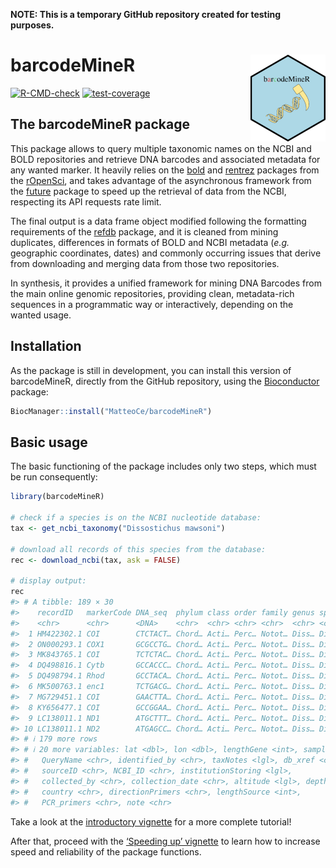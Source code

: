 
<!-- README.md is generated from README.Rmd. Please edit that file -->

**NOTE: This is a temporary GitHub repository created for testing
purposes.**

# barcodeMineR <img src="man/figures/logo.png" align="right" height="139" alt="" />

<!-- badges: start -->

[![R-CMD-check](https://github.com/MatteoCe/barcodeMineR/actions/workflows/R-CMD-check.yaml/badge.svg)](https://github.com/MatteoCe/barcodeMineR/actions/workflows/R-CMD-check.yaml)
[![test-coverage](https://github.com/MatteoCe/barcodeMineR/actions/workflows/test-coverage.yaml/badge.svg)](https://github.com/MatteoCe/barcodeMineR/actions/workflows/test-coverage.yaml)
<!-- badges: end -->

## The barcodeMineR package

This package allows to query multiple taxonomic names on the NCBI and
BOLD repositories and retrieve DNA barcodes and associated metadata for
any wanted marker. It heavily relies on the
[bold](https://github.com/ropensci/bold) and
[rentrez](https://github.com/ropensci) packages from the
[rOpenSci](https://ropensci.org/), and takes advantage of the
asynchronous framework from the
[future](https://github.com/HenrikBengtsson/future) package to speed up
the retrieval of data from the NCBI, respecting its API requests rate
limit.

The final output is a data frame object modified following the
formatting requirements of the [refdb](https://github.com/fkeck/refdb)
package, and it is cleaned from mining duplicates, differences in
formats of BOLD and NCBI metadata (*e.g.* geographic coordinates, dates)
and commonly occurring issues that derive from downloading and merging
data from those two repositories.

In synthesis, it provides a unified framework for mining DNA Barcodes
from the main online genomic repositories, providing clean,
metadata-rich sequences in a programmatic way or interactively,
depending on the wanted usage.

## Installation

As the package is still in development, you can install this version of
barcodeMineR, directly from the GitHub repository, using the
[Bioconductor](https://www.bioconductor.org/install/) package:

``` r
BiocManager::install("MatteoCe/barcodeMineR")
```

## Basic usage

The basic functioning of the package includes only two steps, which must
be run consequently:

``` r
library(barcodeMineR)

# check if a species is on the NCBI nucleotide database:
tax <- get_ncbi_taxonomy("Dissostichus mawsoni")

# download all records of this species from the database:
rec <- download_ncbi(tax, ask = FALSE)

# display output:
rec
#> # A tibble: 189 × 30
#>    recordID   markerCode DNA_seq  phylum class order family genus species source
#>    <chr>      <chr>      <DNA>    <chr>  <chr> <chr> <chr>  <chr> <chr>   <chr> 
#>  1 HM422302.1 COI        CTCTACT… Chord… Acti… Perc… Notot… Diss… Dissos… NCBI  
#>  2 ON000293.1 COX1       GCGCCTG… Chord… Acti… Perc… Notot… Diss… Dissos… NCBI  
#>  3 MK843765.1 COI        TCTCTAC… Chord… Acti… Perc… Notot… Diss… Dissos… NCBI  
#>  4 DQ498816.1 Cytb       GCCACCC… Chord… Acti… Perc… Notot… Diss… Dissos… NCBI  
#>  5 DQ498794.1 Rhod       GCCTACA… Chord… Acti… Perc… Notot… Diss… Dissos… NCBI  
#>  6 MK500763.1 enc1       TCTGACG… Chord… Acti… Perc… Notot… Diss… Dissos… NCBI  
#>  7 MG729451.1 COI        GAACTTA… Chord… Acti… Perc… Notot… Diss… Dissos… NCBI  
#>  8 KY656477.1 COI        GCCGGAA… Chord… Acti… Perc… Notot… Diss… Dissos… NCBI  
#>  9 LC138011.1 ND1        ATGCTTT… Chord… Acti… Perc… Notot… Diss… Dissos… NCBI  
#> 10 LC138011.1 ND2        ATGAGCC… Chord… Acti… Perc… Notot… Diss… Dissos… NCBI  
#> # ℹ 179 more rows
#> # ℹ 20 more variables: lat <dbl>, lon <dbl>, lengthGene <int>, sampleID <chr>,
#> #   QueryName <chr>, identified_by <chr>, taxNotes <lgl>, db_xref <chr>,
#> #   sourceID <chr>, NCBI_ID <chr>, institutionStoring <lgl>,
#> #   collected_by <chr>, collection_date <chr>, altitude <lgl>, depth <lgl>,
#> #   country <chr>, directionPrimers <chr>, lengthSource <int>,
#> #   PCR_primers <chr>, note <chr>
```

Take a look at the [introductory
vignette](https://matteoce.github.io/barcodeMineR/articles/intro_barcodeMineR.html)
for a more complete tutorial!

After that, proceed with the [‘Speeding up’
vignette](https://matteoce.github.io/barcodeMineR/articles/api_rate_barcodeMineR.html)
to learn how to increase speed and reliability of the package functions.
